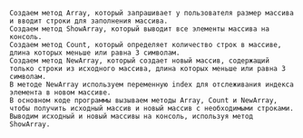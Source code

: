     Создаем метод Array, который запрашивает у пользователя размер массива и вводит строки для заполнения массива.
    Создаем метод ShowArray, который выводит все элементы массива на консоль.
    Создаем метод Count, который определяет количество строк в массиве, длина которых меньше или равна 3 символам.
    Создаем метод NewArray, который создает новый массив, содержащий только строки из исходного массива, длина которых меньше или равна 3 символам.
    В методе NewArray используем переменную index для отслеживания индекса элемента в новом массиве.
    В основном коде программы вызываем методы Array, Count и NewArray, чтобы получить исходный массив и новый массив с необходимыми строками.
    Выводим исходный и новый массивы на консоль, используя метод ShowArray.